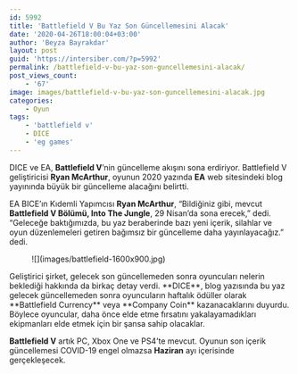 ```yaml
---
id: 5992
title: 'Battlefield V Bu Yaz Son Güncellemesini Alacak'
date: '2020-04-26T18:00:04+03:00'
author: 'Beyza Bayrakdar'
layout: post
guid: 'https://intersiber.com/?p=5992'
permalink: /battlefield-v-bu-yaz-son-guncellemesini-alacak/
post_views_count:
    - '67'
image: images/battlefield-v-bu-yaz-son-guncellemesini-alacak.jpg
categories:
    - Oyun
tags:
    - 'battlefield v'
    - DICE
    - 'eg games'
---
```


DICE ve EA, **Battlefield V**’nin güncelleme akışını sona erdiriyor. Battlefield V geliştiricisi **Ryan McArthur**, oyunun 2020 yazında **EA** web sitesindeki blog yayınında büyük bir güncelleme alacağını belirtti.

EA BICE’ın Kıdemli Yapımcısı **Ryan McArthur**, “Bildiğiniz gibi, mevcut **Battlefield V Bölümü, Into The Jungle**, 29 Nisan’da sona erecek,” dedi. “Geleceğe baktığımızda, bu yaz beraberinde bazı yeni içerik, silahlar ve oyun düzenlemeleri getiren bağımsız bir güncelleme daha yayınlayacağız.” dedi.

<figure class="wp-block-image size-large">![](images/battlefield-1600x900.jpg)</figure>Geliştirici şirket, gelecek son güncellemeden sonra oyuncuları nelerin beklediği hakkında da birkaç detay verdi. **DICE**, blog yazısında bu yaz gelecek güncellemeden sonra oyuncuların haftalık ödüller olarak **Battlefield Currency** veya **Company Coin** kazanacaklarını duyurdu. Böylece oyuncular, daha önce elde etme fırsatını yakalayamadıkları ekipmanları elde etmek için bir şansa sahip olacaklar.

**Battlefield V** artık PC, Xbox One ve PS4’te mevcut. Oyunun son içerik güncellemesi COVID-19 engel olmazsa **Haziran** ayı içerisinde gerçekleşecek.